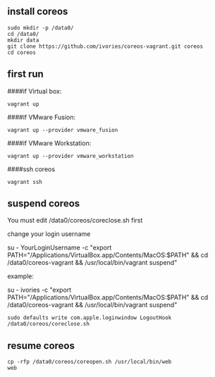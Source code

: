 ## install coreos

```
sudo mkdir -p /data0/
cd /data0/
mkdir data
git clone https://github.com/ivories/coreos-vagrant.git coreos
cd coreos
```
## first run
####if Virtual box:
```
vagrant up
```

####if VMware Fusion:
```
vagrant up --provider vmware_fusion
```

####if VMware Workstation:
```
vagrant up --provider vmware_workstation
```

####ssh coreos
```
vagrant ssh
```

## suspend coreos

You must edit /data0/coreos/coreclose.sh first

change your login username

su - YourLoginUsername -c "export PATH=\"/Applications/VirtualBox.app/Contents/MacOS:$PATH\" && cd /data0/coreos-vagrant && /usr/local/bin/vagrant suspend"

example:

su - ivories -c "export PATH=\"/Applications/VirtualBox.app/Contents/MacOS:$PATH\" && cd /data0/coreos-vagrant && /usr/local/bin/vagrant suspend"

```
sudo defaults write com.apple.loginwindow LogoutHook /data0/coreos/coreclose.sh

```

## resume coreos

```
cp -rfp /data0/coreos/coreopen.sh /usr/local/bin/web
web
```